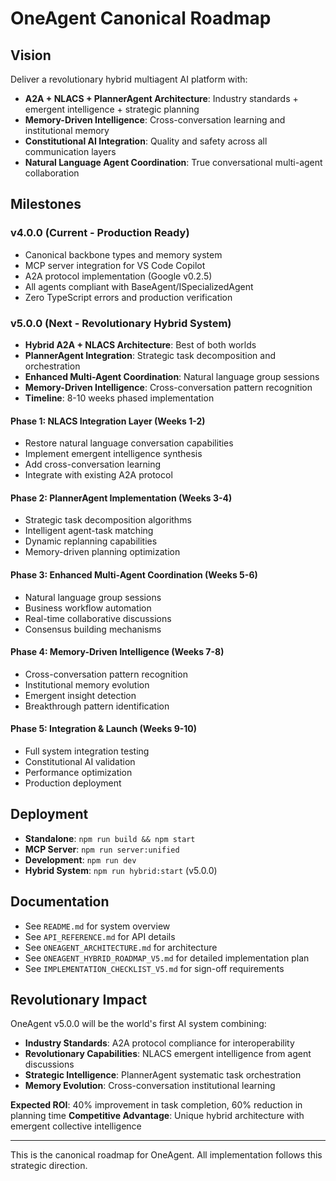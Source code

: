 # OneAgent Canonical Roadmap

## Vision

Deliver a revolutionary hybrid multiagent AI platform with:

- **A2A + NLACS + PlannerAgent Architecture**: Industry standards + emergent intelligence + strategic planning
- **Memory-Driven Intelligence**: Cross-conversation learning and institutional memory
- **Constitutional AI Integration**: Quality and safety across all communication layers
- **Natural Language Agent Coordination**: True conversational multi-agent collaboration

## Milestones

### v4.0.0 (Current - Production Ready)

- Canonical backbone types and memory system
- MCP server integration for VS Code Copilot
- A2A protocol implementation (Google v0.2.5)
- All agents compliant with BaseAgent/ISpecializedAgent
- Zero TypeScript errors and production verification

### v5.0.0 (Next - Revolutionary Hybrid System)

- **Hybrid A2A + NLACS Architecture**: Best of both worlds
- **PlannerAgent Integration**: Strategic task decomposition and orchestration
- **Enhanced Multi-Agent Coordination**: Natural language group sessions
- **Memory-Driven Intelligence**: Cross-conversation pattern recognition
- **Timeline**: 8-10 weeks phased implementation

#### Phase 1: NLACS Integration Layer (Weeks 1-2)

- Restore natural language conversation capabilities
- Implement emergent intelligence synthesis
- Add cross-conversation learning
- Integrate with existing A2A protocol

#### Phase 2: PlannerAgent Implementation (Weeks 3-4)

- Strategic task decomposition algorithms
- Intelligent agent-task matching
- Dynamic replanning capabilities
- Memory-driven planning optimization

#### Phase 3: Enhanced Multi-Agent Coordination (Weeks 5-6)

- Natural language group sessions
- Business workflow automation
- Real-time collaborative discussions
- Consensus building mechanisms

#### Phase 4: Memory-Driven Intelligence (Weeks 7-8)

- Cross-conversation pattern recognition
- Institutional memory evolution
- Emergent insight detection
- Breakthrough pattern identification

#### Phase 5: Integration & Launch (Weeks 9-10)

- Full system integration testing
- Constitutional AI validation
- Performance optimization
- Production deployment

## Deployment

- **Standalone**: `npm run build && npm start`
- **MCP Server**: `npm run server:unified`
- **Development**: `npm run dev`
- **Hybrid System**: `npm run hybrid:start` (v5.0.0)

## Documentation

- See `README.md` for system overview
- See `API_REFERENCE.md` for API details
- See `ONEAGENT_ARCHITECTURE.md` for architecture
- See `ONEAGENT_HYBRID_ROADMAP_V5.md` for detailed implementation plan
- See `IMPLEMENTATION_CHECKLIST_V5.md` for sign-off requirements

## Revolutionary Impact

OneAgent v5.0.0 will be the world's first AI system combining:

- **Industry Standards**: A2A protocol compliance for interoperability
- **Revolutionary Capabilities**: NLACS emergent intelligence from agent discussions
- **Strategic Intelligence**: PlannerAgent systematic task orchestration
- **Memory Evolution**: Cross-conversation institutional learning

**Expected ROI**: 40% improvement in task completion, 60% reduction in planning time
**Competitive Advantage**: Unique hybrid architecture with emergent collective intelligence

---

This is the canonical roadmap for OneAgent. All implementation follows this strategic direction.
